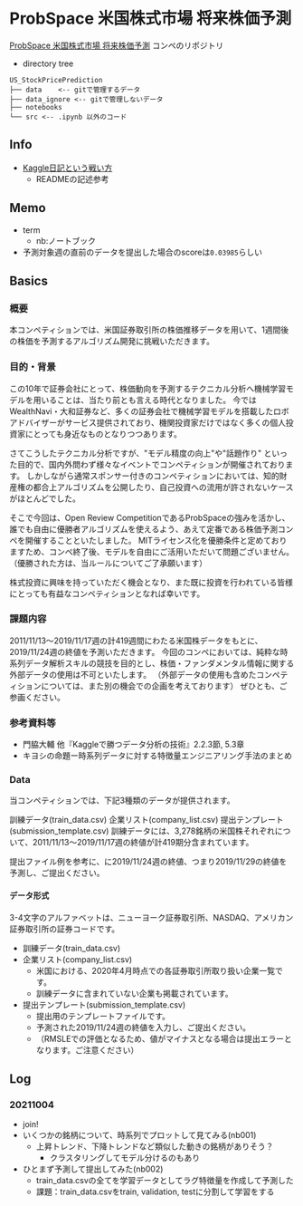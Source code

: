 # ProbSpace 米国株式市場 将来株価予測
[ProbSpace 米国株式市場 将来株価予測](https://comp.probspace.com/competitions/us_stock_price) コンペのリポジトリ

- directory tree
```
US_StockPricePrediction
├── data    <-- gitで管理するデータ
├── data_ignore <-- gitで管理しないデータ
├── notebooks
└── src <-- .ipynb 以外のコード
```

## Info
- [Kaggle日記という戦い方](https://zenn.dev/fkubota/articles/3d8afb0e919b555ef068)
  - READMEの記述参考

## Memo
- term
  - nb:ノートブック
- 予測対象週の直前のデータを提出した場合のscoreは`0.03985`らしい

## Basics
### **概要**
本コンペティションでは、米国証券取引所の株価推移データを用いて、1週間後の株価を予測するアルゴリズム開発に挑戦いただきます。

### **目的・背景**
この10年で証券会社にとって、株価動向を予測するテクニカル分析へ機械学習モデルを用いることは、当たり前とも言える時代となりました。
今ではWealthNavi・大和証券など、多くの証券会社で機械学習モデルを搭載したロボアドバイザーがサービス提供されており、機関投資家だけではなく多くの個人投資家にとっても身近なものとなりつつあります。

さてこうしたテクニカル分析ですが、"モデル精度の向上"や"話題作り" といった目的で、国内外問わず様々なイベントでコンペティションが開催されております。
しかしながら通常スポンサー付きのコンペティションにおいては、知的財産権の都合上アルゴリズムを公開したり、自己投資への流用が許されないケースがほとんどでした。

そこで今回は、Open Review CompetitionであるProbSpaceの強みを活かし、誰でも自由に優勝者アルゴリズムを使えるよう、あえて定番である株価予測コンペを開催することといたしました。
MITライセンス化を優勝条件と定めておりますため、コンペ終了後、モデルを自由にご活用いただいて問題ございません。（優勝された方は、当ルールについてご了承願います）

株式投資に興味を持っていただく機会となり、また既に投資を行われている皆様にとっても有益なコンペティションとなれば幸いです。

### **課題内容**
2011/11/13～2019/11/17週の計419週間にわたる米国株データをもとに、2019/11/24週の終値を予測いただきます。
今回のコンペにおいては、純粋な時系列データ解析スキルの競技を目的とし、株価・ファンダメンタル情報に関する外部データの使用は不可といたします。
（外部データの使用も含めたコンペティションについては、また別の機会での企画を考えております）
ぜひとも、ご参画ください。

### **参考資料等**
- 門脇大輔 他『Kaggleで勝つデータ分析の技術』2.2.3節, 5.3章
- キヨシの命題ー時系列データに対する特徴量エンジニアリング手法のまとめ

### **Data**
当コンペティションでは、下記3種類のデータが提供されます。

訓練データ(train_data.csv)
企業リスト(company_list.csv)
提出テンプレート(submission_template.csv)
訓練データには、3,278銘柄の米国株それぞれについて、2011/11/13～2019/11/17週の終値が計419期分含まれています。

提出ファイル例を参考に、に2019/11/24週の終値、つまり2019/11/29の終値を予測し、ご提出ください。

#### **データ形式**
3-4文字のアルファベットは、ニューヨーク証券取引所、NASDAQ、アメリカン証券取引所の証券コードです。
- 訓練データ(train_data.csv)
- 企業リスト(company_list.csv)
  - 米国における、2020年4月時点での各証券取引所取り扱い企業一覧です。
  - 訓練データに含まれていない企業も掲載されています。
- 提出テンプレート(submission_template.csv)
  - 提出用のテンプレートファイルです。
  - 予測された2019/11/24週の終値を入力し、ご提出ください。
  - （RMSLEでの評価となるため、値がマイナスとなる場合は提出エラーとなります。ご注意ください）

## Log
### 20211004
- join!
- いくつかの銘柄について、時系列でプロットして見てみる(nb001)
  - 上昇トレンド、下降トレンドなど類似した動きの銘柄がありそう？
    - クラスタリングしてモデル分けるのもあり
- ひとまず予測して提出してみた(nb002)
  - train_data.csvの全てを学習データとしてラグ特徴量を作成して予測した
  - 課題：train_data.csvをtrain, validation, testに分割して学習をする